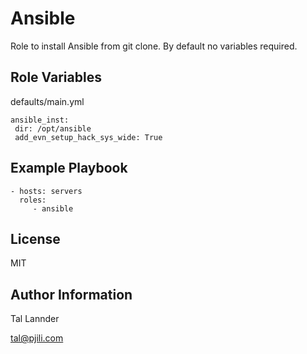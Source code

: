 Ansible
=========

Role to install Ansible from git clone.
By default no variables required.


Role Variables
--------------

defaults/main.yml

```
ansible_inst:
 dir: /opt/ansible
 add_evn_setup_hack_sys_wide: True
```


Example Playbook
----------------

```
- hosts: servers
  roles:
     - ansible
```


License
-------

MIT


Author Information
------------------

Tal Lannder

tal@pjili.com
